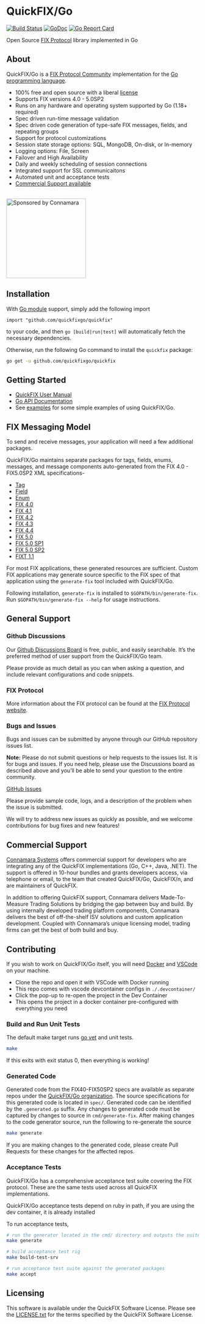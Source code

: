 # QuickFIX/Go

[![Build Status](https://github.com/quickfixgo/quickfix/workflows/CI/badge.svg)](https://github.com/quickfixgo/quickfix/actions) [![GoDoc](https://godoc.org/github.com/quickfixgo/quickfix?status.png)](https://godoc.org/github.com/quickfixgo/quickfix) [![Go Report Card](https://goreportcard.com/badge/github.com/quickfixgo/quickfix)](https://goreportcard.com/report/github.com/quickfixgo/quickfix)

Open Source [FIX Protocol](http://www.fixprotocol.org/) library implemented in Go

## About
<p>QuickFIX/Go is a <a href="https://www.fixtrading.org/">FIX Protocol Community</a> implementation for the <a href="https://golang.org">Go programming language</a>.</p> 

<ul>
  <li>100% free and open source with a liberal <a href="https://github.com/quickfixgo/quickfix/blob/master/LICENSE.txt">license</a></li>
  <li>Supports FIX versions 4.0 - 5.0SP2</li>
  <li>Runs on any hardware and operating system supported by Go (1.18+ required)</li>
  <li>Spec driven run-time message validation</li>
  <li>Spec driven code generation of type-safe FIX messages, fields, and repeating groups</li>
  <li>Support for protocol customizations</li>
  <li>Session state storage options: SQL, MongoDB, On-disk, or In-memory</li>
  <li>Logging options: File, Screen</li>
  <li>Failover and High Availability</li>
  <li>Daily and weekly scheduling of session connections</li>
  <li>Integrated support for SSL communicaitons</li>
  <li>Automated unit and acceptance tests</li>
  <li><a href="https://www.connamara.com/">Commercial Support available</a></li>
</ul>

<br>
<img width="208" alt="Sponsored by Connamara" src="https://user-images.githubusercontent.com/3065126/212457799-abd6408a-972d-4168-9feb-b80ce1f1ec83.png">

## Installation

With [Go module](https://github.com/golang/go/wiki/Modules) support, simply add the following import

```
import "github.com/quickfixgo/quickfix"
```

to your code, and then `go [build|run|test]` will automatically fetch the necessary dependencies.

Otherwise, run the following Go command to install the `quickfix` package:

```sh
go get -u github.com/quickfixgo/quickfix
```

## Getting Started

* [QuickFIX User Manual](http://quickfixgo.org/docs)
* [Go API Documentation](https://godoc.org/github.com/quickfixgo/quickfix)
* See [examples](https://github.com/quickfixgo/examples) for some simple examples of using QuickFIX/Go.

## FIX Messaging Model
To send and receive messages, your application will need a few additional packages.

QuickFIX/Go maintains separate packages for tags, fields, enums, messages, and message components auto-generated from the FIX 4.0 - FIX5.0SP2 XML specifications-

* [Tag](https://github.com/quickfixgo/tag)
* [Field](https://github.com/quickfixgo/field)
* [Enum](https://github.com/quickfixgo/enum)
* [FIX 4.0](https://github.com/quickfixgo/fix40)
* [FIX 4.1](https://github.com/quickfixgo/fix41)
* [FIX 4.2](https://github.com/quickfixgo/fix42)
* [FIX 4.3](https://github.com/quickfixgo/fix43)
* [FIX 4.4](https://github.com/quickfixgo/fix44)
* [FIX 5.0](https://github.com/quickfixgo/fix50)
* [FIX 5.0 SP1](https://github.com/quickfixgo/fix50sp1)
* [FIX 5.0 SP2](https://github.com/quickfixgo/fix50sp2)
* [FIXT 1.1](https://github.com/quickfixgo/fixt11)

For most FIX applications, these generated resources are sufficient. Custom FIX applications may generate source specific to the FIX spec of that application using the `generate-fix` tool included with QuickFIX/Go.

Following installation, `generate-fix` is installed to `$GOPATH/bin/generate-fix`. Run `$GOPATH/bin/generate-fix --help` for usage instructions.

## General Support
<h3>Github Discussions</h3>

<p>Our <a href="https://github.com/quickfixgo/quickfix/discussions/categories/q-a">Github Discussions Board</a> is free, public, and easily searchable. It’s the preferred method of user support from the QuickFIX/Go team.

<p>Please provide as much detail as you can when asking a question, and include relevant configurations and code snippets.</p>

<h3>FIX Protocol</h3>

<p>More information about the FIX protocol can be found at the <a href="http://fixtradingcommunity.org">FIX Protocol website</a>.

<h3>Bugs and Issues</h3>

<p>Bugs and issues can be submitted by anyone through our GitHub repository issues list.</p>

<p><strong>Note:</strong> Please do not submit questions or help requests to the issues list. It is for bugs and issues. If you need help, please use the Discussions board as described above and you’ll be able to send your question to the entire community.</p>

<p><a href="https://github.com/quickfixgo/quickfix/issues">GitHub Issues</a></p>

<p>Please provide sample code, logs, and a description of the problem when the issue is submitted.</p>

<p>We will try to address new issues as quickly as possible, and we welcome contributions for bug fixes and new features!</p>

## Commercial Support
<p><a href="https://connamara.com">Connamara Systems</a> offers commercial support for developers who are integrating any of the QuickFIX implementations (Go, C++, Java, .NET). The support is offered in 10-hour bundles and grants developers access, via telephone or email, to the team that created QuickFIX/Go, QuickFIX/n, and are maintainers of QuickFIX.</p>

<p>In addition to offering QuickFIX support, Connamara delivers Made-To-Measure Trading Solutions by bridging the gap between buy and build. By using internally developed trading platform components, Connamara delivers the best of off-the-shelf ISV solutions and custom application development. Coupled with Connamara’s unique licensing model, trading firms can get the best of both build and buy.</p>


## Contributing

If you wish to work on QuickFIX/Go itself, you will need [Docker](https://docs.docker.com/get-docker/) and [VSCode](https://code.visualstudio.com/download) on your machine.

* Clone the repo and open it with VSCode with Docker running
* This repo comes with vscode devcontainer configs in `./.devcontainer/`
* Click the pop-up to re-open the project in the Dev Container
* This opens the project in a docker container pre-configured with everything you need

### Build and Run Unit Tests

The default make target runs [go vet](https://godoc.org/golang.org/x/tools/cmd/vet) and unit tests.

```sh
make
```

If this exits with exit status 0, then everything is working!

### Generated Code

Generated code from the FIX40-FIX50SP2 specs are available as separate repos under the [QuickFIX/Go organization](https://github.com/quickfixgo).  The source specifications for this generated code is located in `spec/`.  Generated code can be identified by the `.generated.go` suffix.  Any changes to generated code must be captured by changes to source in `cmd/generate-fix`.  After making changes to the code generator source, run the following to re-generate the source

```sh
make generate
```

If you are making changes to the generated code, please create Pull Requests for these changes for the affected repos.

### Acceptance Tests

QuickFIX/Go has a comprehensive acceptance test suite covering the FIX protocol.  These are the same tests used across all QuickFIX implementations.

QuickFIX/Go acceptance tests depend on ruby in path, if you are using the dev container, it is already installed

To run acceptance tests,

```sh
# run the generator located in the cmd/ directory and outputs the suite of static FIX packages for every version into the gen/ directory
make generate

# build acceptance test rig
make build-test-srv

# run acceptance test suite against the generated packages
make accept
```

## Licensing

This software is available under the QuickFIX Software License. Please see the [LICENSE.txt](https://github.com/quickfixgo/quickfix/blob/main/LICENSE.txt) for the terms specified by the QuickFIX Software License.

